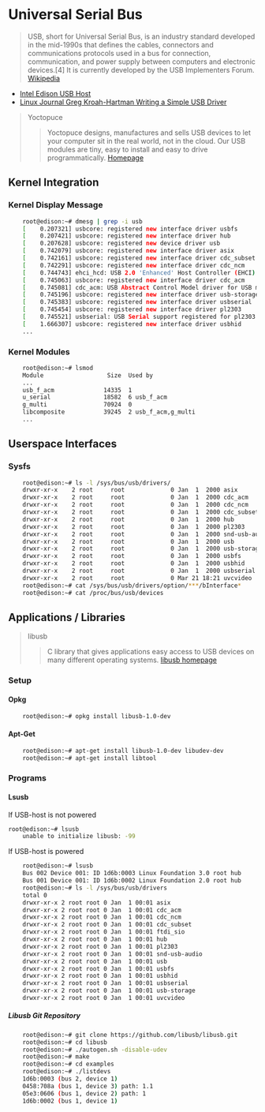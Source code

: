 Universal Serial Bus
==

> USB, short for Universal Serial Bus, is an industry standard developed in the mid-1990s that defines the cables, connectors and communications protocols used in a bus for connection, communication, and power supply between computers and electronic devices.[4] It is currently developed by the USB Implementers Forum. [Wikipedia](https://en.wikipedia.org/wiki/USB)

- [Intel Edison USB Host](http://pagealh.com/2015/08/09/getting-started-intel-edison-usb-host/)
- [Linux Journal Greg Kroah-Hartman Writing a Simple USB Driver](http://www.linuxjournal.com/article/7353?page=0,0)

> Yoctopuce
> > Yoctopuce designs, manufactures and sells USB devices to let your computer sit in the real world, not in the cloud. Our USB modules are tiny, easy to install and easy to drive programmatically. [Homepage](http://www.yoctopuce.com/)

## Kernel Integration

### Kernel Display Message

```sh
    root@edison:~# dmesg | grep -i usb
    [    0.207321] usbcore: registered new interface driver usbfs
    [    0.207421] usbcore: registered new interface driver hub
    [    0.207628] usbcore: registered new device driver usb
    [    0.742079] usbcore: registered new interface driver asix
    [    0.742161] usbcore: registered new interface driver cdc_subset
    [    0.742291] usbcore: registered new interface driver cdc_ncm
    [    0.744743] ehci_hcd: USB 2.0 'Enhanced' Host Controller (EHCI) Driver
    [    0.745063] usbcore: registered new interface driver cdc_acm
    [    0.745081] cdc_acm: USB Abstract Control Model driver for USB modems and ISDN adapters
    [    0.745196] usbcore: registered new interface driver usb-storage
    [    0.745383] usbcore: registered new interface driver usbserial
    [    0.745454] usbcore: registered new interface driver pl2303
    [    0.745521] usbserial: USB Serial support registered for pl2303
    [    1.666307] usbcore: registered new interface driver usbhid
    ...
```

### Kernel Modules

```sh
    root@edison:~# lsmod
    Module                  Size  Used by
    ...
    usb_f_acm              14335  1 
    u_serial               18582  6 usb_f_acm
    g_multi                70924  0 
    libcomposite           39245  2 usb_f_acm,g_multi
    ...
```
## Userspace Interfaces

### Sysfs

```sh
    root@edison:~# ls -l /sys/bus/usb/drivers/
    drwxr-xr-x    2 root     root             0 Jan  1  2000 asix
    drwxr-xr-x    2 root     root             0 Jan  1  2000 cdc_acm
    drwxr-xr-x    2 root     root             0 Jan  1  2000 cdc_ncm
    drwxr-xr-x    2 root     root             0 Jan  1  2000 cdc_subset
    drwxr-xr-x    2 root     root             0 Jan  1  2000 hub
    drwxr-xr-x    2 root     root             0 Jan  1  2000 pl2303
    drwxr-xr-x    2 root     root             0 Jan  1  2000 snd-usb-audio
    drwxr-xr-x    2 root     root             0 Jan  1  2000 usb
    drwxr-xr-x    2 root     root             0 Jan  1  2000 usb-storage
    drwxr-xr-x    2 root     root             0 Jan  1  2000 usbfs
    drwxr-xr-x    2 root     root             0 Jan  1  2000 usbhid
    drwxr-xr-x    2 root     root             0 Jan  1  2000 usbserial
    drwxr-xr-x    2 root     root             0 Mar 21 18:21 uvcvideo
    root@edison:~# cat /sys/bus/usb/drivers/option/***/bInterface*
    root@edison:~# cat /proc/bus/usb/devices
```
## Applications / Libraries

> libusb
> > C library that gives applications easy access to USB devices on many different operating systems. [libusb homepage](http://www.libusb.org/)

### Setup

#### Opkg

```sh
    root@edison:~# opkg install libusb-1.0-dev
```

#### Apt-Get

```sh
    root@edison:~# apt-get install libusb-1.0-dev libudev-dev
    root@edison:~# apt-get install libtool
```

### Programs

#### Lsusb

If USB-host is not powered

```sh
root@edison:~# lsusb
    unable to initialize libusb: -99
```

If USB-host is powered

```sh
    root@edison:~# lsusb
    Bus 002 Device 001: ID 1d6b:0003 Linux Foundation 3.0 root hub
    Bus 001 Device 001: ID 1d6b:0002 Linux Foundation 2.0 root hub
    root@edison:~# ls -l /sys/bus/usb/drivers
    total 0
    drwxr-xr-x 2 root root 0 Jan  1 00:01 asix
    drwxr-xr-x 2 root root 0 Jan  1 00:01 cdc_acm
    drwxr-xr-x 2 root root 0 Jan  1 00:01 cdc_ncm
    drwxr-xr-x 2 root root 0 Jan  1 00:01 cdc_subset
    drwxr-xr-x 2 root root 0 Jan  1 00:01 ftdi_sio
    drwxr-xr-x 2 root root 0 Jan  1 00:01 hub
    drwxr-xr-x 2 root root 0 Jan  1 00:01 pl2303
    drwxr-xr-x 2 root root 0 Jan  1 00:01 snd-usb-audio
    drwxr-xr-x 2 root root 0 Jan  1 00:01 usb
    drwxr-xr-x 2 root root 0 Jan  1 00:01 usbfs
    drwxr-xr-x 2 root root 0 Jan  1 00:01 usbhid
    drwxr-xr-x 2 root root 0 Jan  1 00:01 usbserial
    drwxr-xr-x 2 root root 0 Jan  1 00:01 usb-storage
    drwxr-xr-x 2 root root 0 Jan  1 00:01 uvcvideo
```

##### Libusb Git Repository

```sh
    root@edison:~# git clone https://github.com/libusb/libusb.git
    root@edison:~# cd libusb
    root@edison:~# ./autogen.sh -disable-udev
    root@edison:~# make
    root@edison:~# cd examples
    root@edison:~# ./listdevs
    1d6b:0003 (bus 2, device 1)
    0458:708a (bus 1, device 3) path: 1.1
    05e3:0606 (bus 1, device 2) path: 1
    1d6b:0002 (bus 1, device 1)
```
